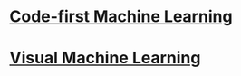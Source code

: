 # [Code-first Machine Learning](workbench/what-is-ml-workbench.md?toc=%2fazure%2fmachine-learning%2fworkbench%2ftoc.json)

# [Visual Machine Learning](studio/what-is-ml-studio.md?toc=%2fazure%2fmachine-learning%2fstudio%2ftoc.json)

